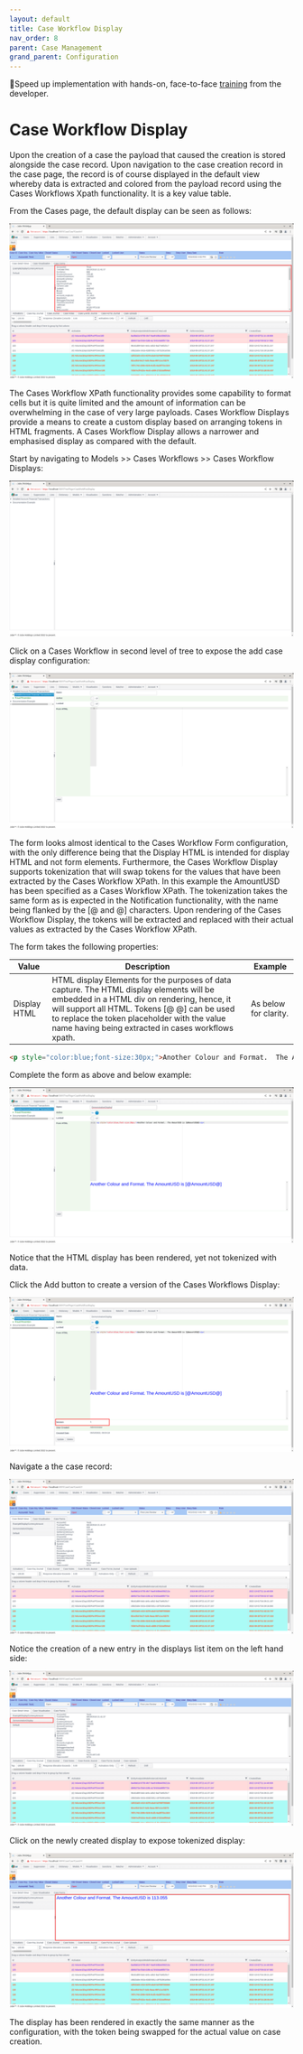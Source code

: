 ```yaml
---
layout: default
title: Case Workflow Display
nav_order: 8
parent: Case Management
grand_parent: Configuration
---
```


🚀Speed up implementation with hands-on, face-to-face [training](https://www.jube.io/jube-training) from the developer.

# Case Workflow Display
Upon the creation of a case the payload that caused the creation is stored alongside the case record.  Upon navigation to the case creation record in the case page,  the record is of course displayed in the default view whereby data is extracted and colored from the payload record using the Cases Workflows Xpath functionality.  It is a key value table.

From the Cases page, the default display can be seen as follows:

![Image](LocationOfDefaultDisplat.png)

The Cases Workflow XPath functionality provides some capability to format cells but it is quite limited and the amount of information can be overwhelming in the case of very large payloads.  Cases Workflow Displays provide a means to create a custom display based on arranging tokens in HTML fragments.  A Cases Workflow Display allows a narrower and emphasised display as compared with the default.

Start by navigating to Models >> Cases Workflows >> Cases Workflow Displays:

![Image](TopOfTreeCasesWorkflowDisplay.png)

Click on a Cases Workflow in second level of tree to expose the add case display configuration:

![Image](EmptyCasesWorkflowDisplay.png)

The form looks almost identical to the Cases Workflow Form configuration,  with the only difference being that the Display HTML is intended for display HTML and not form elements.  Furthermore,  the Cases Workflow Display supports tokenization that will swap tokens for the values that have been extracted by the Cases Workflow XPath.  In this example the AmountUSD has been specified as a Cases Workflow XPath.  The tokenization takes the same form as is expected in the Notification functionality,  with the name being flanked by the [@ and @] characters.  Upon rendering of the Cases Workflow Display,  the tokens will be extracted and replaced with their actual values as extracted by the Cases Workflow XPath.

The form takes the following properties:

| Value        | Description                                                                                                                                                                                                                                                                                      | Example               |
|--------------|--------------------------------------------------------------------------------------------------------------------------------------------------------------------------------------------------------------------------------------------------------------------------------------------------|-----------------------|
| Display HTML | HTML display Elements for the purposes of data capture.  The HTML display elements will be embedded in a HTML div on rendering, hence,  it will support all HTML. Tokens [@ @] can be used to replace the token placeholder with the value name having being extracted in cases workflows xpath. | As below for clarity. |

```html
<p style="color:blue;font-size:30px;">Another Colour and Format.  The AmountUSD is [@AmountUSD@]</p>
```
Complete the form as above and below example:

![Image](CompletedCasesWorkflowDisplay.png)

Notice that the HTML display has been rendered,  yet not tokenized with data.

Click the Add button to create a version of the Cases Workflows Display:

![Image](VersionOfCasesWorkflowDisplay.png)

Navigate a the case record:

![Image](CasePage.png)

Notice the creation of a new entry in the displays list item on the left hand side:

![Image](HighlightNewDisplay.png)

Click on the newly created display to expose tokenized display:

![Image](FinalTokenisedDisplay.png)

The display has been rendered in exactly the same manner as the configuration,  with the token being swapped for the actual value on case creation.
